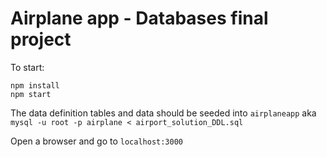 # Airplane app - Databases final project

To start:
```
npm install
npm start
```
The data definition tables and data should be seeded into `airplaneapp`
aka `mysql -u root -p airplane < airport_solution_DDL.sql`

Open a browser and go to `localhost:3000`